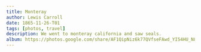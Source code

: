 ```yaml
---
title: Monteray
author: Lewis Carroll
date: 1865-11-26-T01
tags: [photos, travel]
description: We went to monteray california and saw seals.
album: https://photos.google.com/share/AF1QipNiz6k77QVfseFAwd_YI54HU_N8JPgINH5_7WbfO-joh6tBfDejgfOx8jpLR6_uxQ?key=VUo5LXJGNE1STndZU3ptS1dZMUI1ZjN1ZGdVbDFR
---
```

